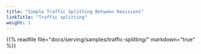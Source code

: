 ```yaml
---
title: "Simple Traffic Splitting Between Revisions"
linkTitle: "Traffic splitting"
weight: 1
---
```


{{% readfile file="docs/serving/samples/traffic-splitting/" markdown="true" %}}
